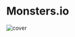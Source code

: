 # Monsters.io

![cover](https://github.com/omeralpcolak/Monsters.io/assets/112391850/e45ad3d6-d505-4103-ad42-9226ab5fad48)
